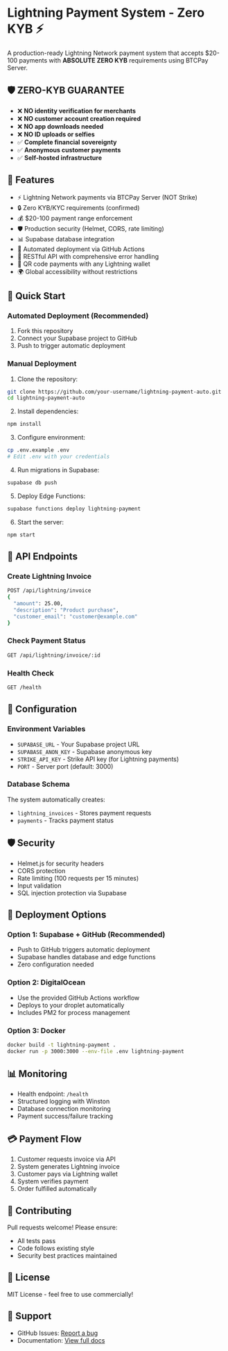 # Lightning Payment System - Zero KYB ⚡

A production-ready Lightning Network payment system that accepts $20-100 payments with **ABSOLUTE ZERO KYB** requirements using BTCPay Server.

## 🛡️ ZERO-KYB GUARANTEE

- ❌ **NO identity verification for merchants**
- ❌ **NO customer account creation required**
- ❌ **NO app downloads needed**
- ❌ **NO ID uploads or selfies**
- ✅ **Complete financial sovereignty**
- ✅ **Anonymous customer payments**
- ✅ **Self-hosted infrastructure**

## 🚀 Features

- ⚡ Lightning Network payments via BTCPay Server (NOT Strike)
- 🔒 Zero KYB/KYC requirements (confirmed)
- 💰 $20-100 payment range enforcement
- 🛡️ Production security (Helmet, CORS, rate limiting)
- 📊 Supabase database integration
- 🔄 Automated deployment via GitHub Actions
- 🎯 RESTful API with comprehensive error handling
- 📱 QR code payments with any Lightning wallet
- 🌍 Global accessibility without restrictions

## 🏃 Quick Start

### Automated Deployment (Recommended)

1. Fork this repository
2. Connect your Supabase project to GitHub
3. Push to trigger automatic deployment

### Manual Deployment

1. Clone the repository:
```bash
git clone https://github.com/your-username/lightning-payment-auto.git
cd lightning-payment-auto
```

2. Install dependencies:
```bash
npm install
```

3. Configure environment:
```bash
cp .env.example .env
# Edit .env with your credentials
```

4. Run migrations in Supabase:
```bash
supabase db push
```

5. Deploy Edge Functions:
```bash
supabase functions deploy lightning-payment
```

6. Start the server:
```bash
npm start
```

## 📡 API Endpoints

### Create Lightning Invoice
```bash
POST /api/lightning/invoice
{
  "amount": 25.00,
  "description": "Product purchase",
  "customer_email": "customer@example.com"
}
```

### Check Payment Status
```bash
GET /api/lightning/invoice/:id
```

### Health Check
```bash
GET /health
```

## 🔧 Configuration

### Environment Variables

- `SUPABASE_URL` - Your Supabase project URL
- `SUPABASE_ANON_KEY` - Supabase anonymous key
- `STRIKE_API_KEY` - Strike API key (for Lightning payments)
- `PORT` - Server port (default: 3000)

### Database Schema

The system automatically creates:
- `lightning_invoices` - Stores payment requests
- `payments` - Tracks payment status

## 🛡️ Security

- Helmet.js for security headers
- CORS protection
- Rate limiting (100 requests per 15 minutes)
- Input validation
- SQL injection protection via Supabase

## 🚀 Deployment Options

### Option 1: Supabase + GitHub (Recommended)
- Push to GitHub triggers automatic deployment
- Supabase handles database and edge functions
- Zero configuration needed

### Option 2: DigitalOcean
- Use the provided GitHub Actions workflow
- Deploys to your droplet automatically
- Includes PM2 for process management

### Option 3: Docker
```bash
docker build -t lightning-payment .
docker run -p 3000:3000 --env-file .env lightning-payment
```

## 📊 Monitoring

- Health endpoint: `/health`
- Structured logging with Winston
- Database connection monitoring
- Payment success/failure tracking

## 💳 Payment Flow

1. Customer requests invoice via API
2. System generates Lightning invoice
3. Customer pays via Lightning wallet
4. System verifies payment
5. Order fulfilled automatically

## 🤝 Contributing

Pull requests welcome! Please ensure:
- All tests pass
- Code follows existing style
- Security best practices maintained

## 📄 License

MIT License - feel free to use commercially!

## 🚨 Support

- GitHub Issues: [Report a bug](https://github.com/blinds123/lightning-payment-auto/issues)
- Documentation: [View full docs](https://github.com/blinds123/lightning-payment-auto/wiki)